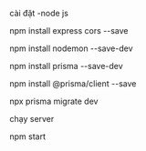 cài đặt
-node js

npm install express cors  --save

npm install nodemon --save-dev 

npm install prisma --save-dev 

npm install @prisma/client --save 

npx prisma migrate dev 

chạy server

npm start